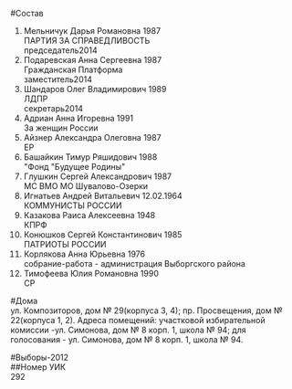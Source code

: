 #Состав  
1. Мельничук Дарья Романовна 1987  
    ПАРТИЯ ЗА СПРАВЕДЛИВОСТЬ  
    председатель2014  
2. Подаревская Анна Сергеевна 1987  
    Гражданская Платформа  
    заместитель2014  
3. Шандаров Олег Владимирович 1989  
    ЛДПР  
    секретарь2014  
4. Адриан Анна Игоревна 1991  
    За женщин России  
5. Айзнер Александра Олеговна 1987  
    ЕР  
6. Башайкин Тимур Ряшидович 1988  
    "Фонд "Будущее Родины"  
7. Глушкин Сергей Александрович 1987  
    МС ВМО МО Шувалово-Озерки  
8. Игнатьев Андрей Витальевич 12.02.1964    
    КОММУНИСТЫ РОССИИ  
9. Казакова Раиса Алексеевна 1948  
    КПРФ  
10. Конюшков Сергей Константинович 1985  
    ПАТРИОТЫ РОССИИ  
11. Корлякова Анна Юрьевна 1976  
    собрание-работа - администрация Выборгского района  
12. Тимофеева Юлия Романовна 1990  
    СР  
  
#Дома  
ул. Композиторов, дом № 29(корпуса 3, 4); пр. Просвещения, дом № 22(корпуса 1, 2). Адреса помещений: участковой избирательной комиссии -ул. Симонова, дом № 8 корп. 1, школа № 94; для голосования - ул. Симонова, дом № 8 корп. 1, школа № 94.  
  
#Выборы-2012  
##Номер УИК  
292  
